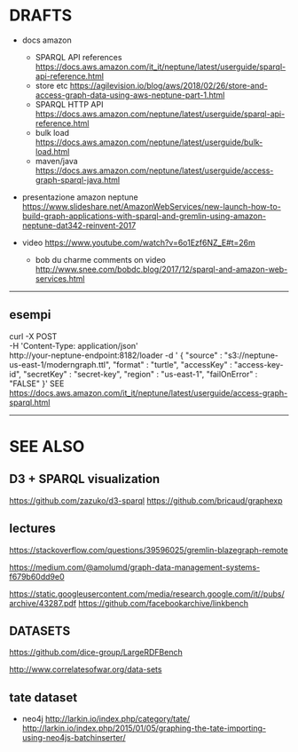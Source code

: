 





DRAFTS
===============================================





+ docs amazon
	+ SPARQL API references
	https://docs.aws.amazon.com/it_it/neptune/latest/userguide/sparql-api-reference.html
	+ store etc
	https://agilevision.io/blog/aws/2018/02/26/store-and-access-graph-data-using-aws-neptune-part-1.html
	+ SPARQL HTTP API	
	https://docs.aws.amazon.com/neptune/latest/userguide/sparql-api-reference.html
	+ bulk load
	https://docs.aws.amazon.com/neptune/latest/userguide/bulk-load.html
	+ maven/java
	https://docs.aws.amazon.com/neptune/latest/userguide/access-graph-sparql-java.html

+ presentazione amazon neptune
https://www.slideshare.net/AmazonWebServices/new-launch-how-to-build-graph-applications-with-sparql-and-gremlin-using-amazon-neptune-dat342-reinvent-2017



+ video https://www.youtube.com/watch?v=6o1Ezf6NZ_E#t=26m
	- bob du charme comments on video
	http://www.snee.com/bobdc.blog/2017/12/sparql-and-amazon-web-services.html
	


----

## esempi

curl -X POST \
    -H 'Content-Type: application/json' \
    http://your-neptune-endpoint:8182/loader -d '
    { 
      "source" : "s3://neptune-us-east-1/moderngraph.ttl", 
      "format" : "turtle", 
      "accessKey" : "access-key-id", 
      "secretKey" : "secret-key", 
      "region" : "us-east-1", 
      "failOnError" : "FALSE"
    }'
SEE https://docs.aws.amazon.com/it_it/neptune/latest/userguide/access-graph-sparql.html

























* * * 


# SEE ALSO

## D3 + SPARQL visualization

https://github.com/zazuko/d3-sparql
https://github.com/bricaud/graphexp


## lectures
https://stackoverflow.com/questions/39596025/gremlin-blazegraph-remote

https://medium.com/@amolumd/graph-data-management-systems-f679b60dd9e0

https://static.googleusercontent.com/media/research.google.com/it//pubs/archive/43287.pdf
	https://github.com/facebookarchive/linkbench


## DATASETS

https://github.com/dice-group/LargeRDFBench

http://www.correlatesofwar.org/data-sets





## tate dataset 

+ neo4j
http://larkin.io/index.php/category/tate/
http://larkin.io/index.php/2015/01/05/graphing-the-tate-importing-using-neo4js-batchinserter/







